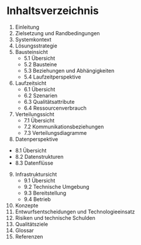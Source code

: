 # Inhaltsverzeichnis

1. Einleitung
2. Zielsetzung und Randbedingungen
3. Systemkontext
4. Lösungsstrategie
5. Bausteinsicht
   - 5.1 Übersicht
   - 5.2 Bausteine
   - 5.3 Beziehungen und Abhängigkeiten
   - 5.4 Laufzeitperspektive
6. Laufzeitsicht
   - 6.1 Übersicht
   - 6.2 Szenarien
   - 6.3 Qualitätsattribute
   - 6.4 Ressourcenverbrauch
7. Verteilungssicht
   - 7.1 Übersicht
   - 7.2 Kommunikationsbeziehungen
   - 7.3 Verteilungsdiagramme
8. Datenperspektive

- 8.1 Übersicht
- 8.2 Datenstrukturen
- 8.3 Datenflüsse

9. Infrastruktursicht
   - 9.1 Übersicht
   - 9.2 Technische Umgebung
   - 9.3 Bereitstellung
   - 9.4 Betrieb
10. Konzepte
11. Entwurfsentscheidungen und Technologieeinsatz
12. Risiken und technische Schulden
13. Qualitätsziele
14. Glossar
15. Referenzen
